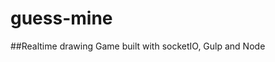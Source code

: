 # guess-mine

##Realtime drawing Game built with socketIO, Gulp and Node

[heroku]: https://powerful-everglades-98496.herokuapp.com/
